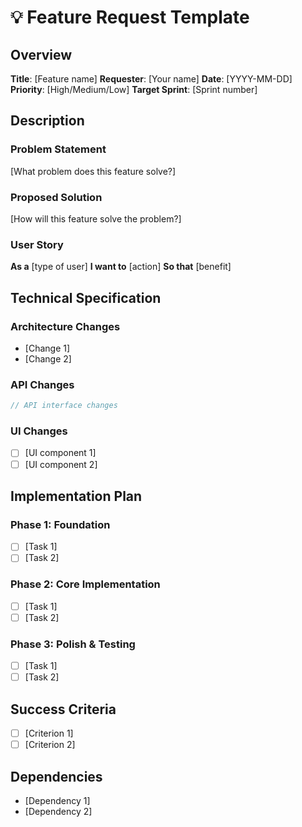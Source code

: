 # 💡 Feature Request Template

## Overview

**Title**: [Feature name]
**Requester**: [Your name]
**Date**: [YYYY-MM-DD]
**Priority**: [High/Medium/Low]
**Target Sprint**: [Sprint number]

## Description

### Problem Statement

[What problem does this feature solve?]

### Proposed Solution

[How will this feature solve the problem?]

### User Story

**As a** [type of user]
**I want to** [action]
**So that** [benefit]

## Technical Specification

### Architecture Changes

- [Change 1]
- [Change 2]

### API Changes

```typescript
// API interface changes
```

### UI Changes

- [ ] [UI component 1]
- [ ] [UI component 2]

## Implementation Plan

### Phase 1: Foundation

- [ ] [Task 1]
- [ ] [Task 2]

### Phase 2: Core Implementation

- [ ] [Task 1]
- [ ] [Task 2]

### Phase 3: Polish & Testing

- [ ] [Task 1]
- [ ] [Task 2]

## Success Criteria

- [ ] [Criterion 1]
- [ ] [Criterion 2]

## Dependencies

- [Dependency 1]
- [Dependency 2]
